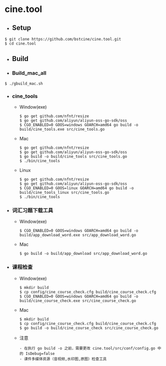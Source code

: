 # cine.tool
- ## Setup
```shell
$ git clone https://github.com/bstcine/cine.tool.git
$ cd cine.tool
```
      
- ## Build

- ### Build_mac_all
```
$ ./gbuild_mac.sh
```

- ### cine_tools
   - Window(exe)
      ```
      $ go get github.com/nfnt/resize
      $ go get github.com/aliyun/aliyun-oss-go-sdk/oss
      $ CGO_ENABLED=0 GOOS=windows GOARCH=amd64 go build -o build/cine_tools.exe src/cine_tools.go
      ```
   - Mac
      ```
      $ go get github.com/nfnt/resize
      $ go get github.com/aliyun/aliyun-oss-go-sdk/oss
      $ go build -o build/cine_tools src/cine_tools.go
      $ ./bin/cine_tools
      ```
   - Linux
     ```
     $ go get github.com/nfnt/resize
     $ go get github.com/aliyun/aliyun-oss-go-sdk/oss
     $ CGO_ENABLED=0 GOOS=linux GOARCH=amd64 go build -o build/cine_tools_linux src/cine_tools.go
     $ ./bin/cine_tools
     ```  

- ### 词汇习题下载工具
   - Window(exe)
      ```
      $ CGO_ENABLED=0 GOOS=windows GOARCH=amd64 go build -o build/app_download_word.exe src/app_download_word.go
      ```
   - Mac
      ```
      $ go build -o build/app_download src/app_download_word.go
      ```
      
- ### 课程检查
  - Window(exe)
      ```
      $ mkdir build
      $ cp config/cine_course_check.cfg build/cine_course_check.cfg
      $ CGO_ENABLED=0 GOOS=windows GOARCH=amd64 go build -o build/cine_course_check.exe src/cine_course_check.go
      ```
      
   - Mac
      ```
      $ mkdir build
      $ cp config/cine_course_check.cfg build/cine_course_check.cfg
      $ go build -o build/cine_course_check src/cine_course_check.go
      ```
      
   - 注意
      ```
      - 在执行 go build -o 之前，需要更改 cine.tool/src/conf/config.go 中的 IsDebug=false
      - 课件多媒体资源（音视频,水印图,原图）检查工具
      ```
      

     
